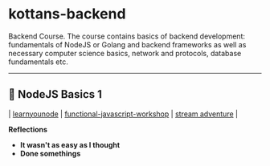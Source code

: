# kottans-backend
Backend Course. The course contains basics of backend development: fundamentals of NodeJS or Golang and backend frameworks as well as necessary computer science basics, network and protocols, database fundamentals etc.

___
## :vertical_traffic_light: NodeJS Basics 1  

| [learnyounode](node_basic_1/learnyounode/learnyounode.png) | [functional-javascript-workshop](node_basic_1/functional-javascript-workshop/functional-javascript-workshop.png) | [stream adventure](node_basic_1/stream-adventure/stream-adventure.png) |

**Reflections**
 - **It wasn\'t as easy as I thought**
 - **Done somethings**

